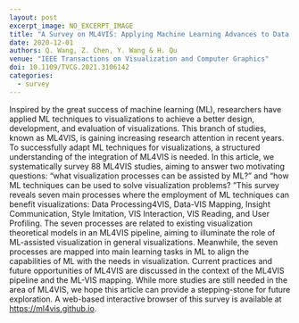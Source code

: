 ```yaml
---
layout: post
excerpt_image: NO_EXCERPT_IMAGE
title: "A Survey on ML4VIS: Applying Machine Learning Advances to Data Visualization"
date: 2020-12-01
authors: Q. Wang, Z. Chen, Y. Wang & H. Qu
venue: "IEEE Transactions on Visualization and Computer Graphics"
doi: 10.1109/TVCG.2021.3106142
categories:
  - survey
---
```

Inspired by the great success of machine learning (ML), researchers have applied ML techniques to visualizations to achieve a better design, development, and evaluation of visualizations. This branch of studies, known as ML4VIS, is gaining increasing research attention in recent years. To successfully adapt ML techniques for visualizations, a structured understanding of the integration of ML4VIS is needed. In this article, we systematically survey 88 ML4VIS studies, aiming to answer two motivating questions: “what visualization processes can be assisted by ML?” and “how ML techniques can be used to solve visualization problems? ”This survey reveals seven main processes where the employment of ML techniques can benefit visualizations: Data Processing4VIS, Data-VIS Mapping, Insight Communication, Style Imitation, VIS Interaction, VIS Reading, and User Profiling. The seven processes are related to existing visualization theoretical models in an ML4VIS pipeline, aiming to illuminate the role of ML-assisted visualization in general visualizations. Meanwhile, the seven processes are mapped into main learning tasks in ML to align the capabilities of ML with the needs in visualization. Current practices and future opportunities of ML4VIS are discussed in the context of the ML4VIS pipeline and the ML-VIS mapping. While more studies are still needed in the area of ML4VIS, we hope this article can provide a stepping-stone for future exploration. A web-based interactive browser of this survey is available at https://ml4vis.github.io.
